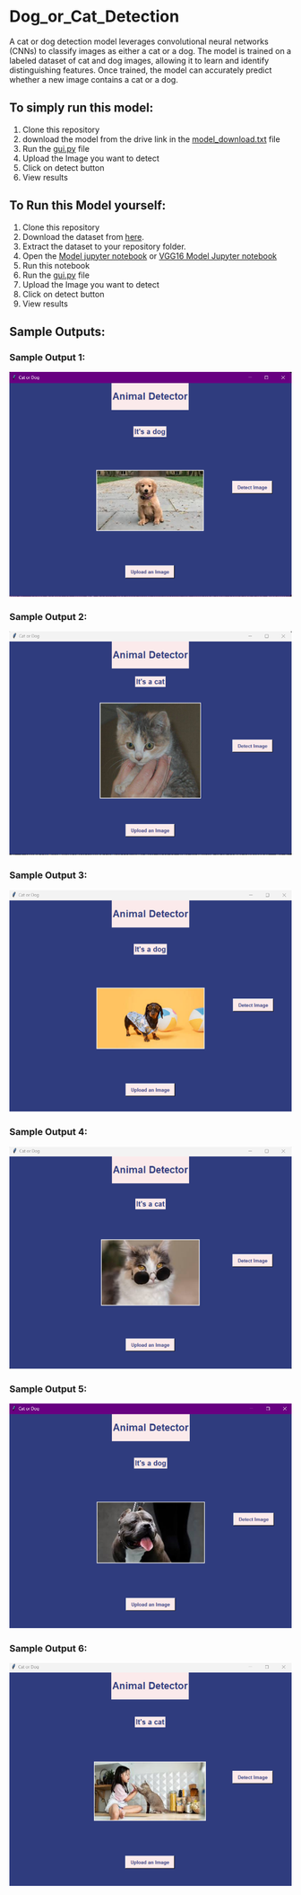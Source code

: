 # Dog_or_Cat_Detection
A cat or dog detection model leverages convolutional neural networks (CNNs) to classify images as either a cat or a dog. The model is trained on a labeled dataset of cat and dog images, allowing it to learn and identify distinguishing features. Once trained, the model can accurately predict whether a new image contains a cat or a dog.

## To simply run this model:
1. Clone this repository
2. download the model from the drive link in the [model_download.txt](https://github.com/Himanshu-Atri/Dog_or_Cat_Detection/blob/main/model_download.txt) file 
3. Run the [gui.py](https://github.com/Himanshu-Atri/Dog_or_Cat_Detection/blob/main/gui_model.py) file
4. Upload the Image you want to detect
5. Click on detect button
6. View results

## To Run this Model yourself:
1. Clone this repository
2. Download the dataset from [here](https://www.kaggle.com/datasets/saadpd/menwomen-classification). 
3. Extract the dataset to your repository folder.
4. Open the [Model jupyter notebook](https://github.com/Himanshu-Atri/Dog_or_Cat_Detection/blob/main/dog_vs_cat_custom_cnn.ipynb) or [VGG16 Model Jupyter notebook](https://github.com/Himanshu-Atri/Dog_or_Cat_Detection/blob/main/new_dog_vs_cat_VGG16.ipynb)
5. Run this notebook
6. Run the [gui.py](https://github.com/Himanshu-Atri/Men-VS-Women/blob/main/gui_model.py) file
7. Upload the Image you want to detect
8. Click on detect button
9. View results

## Sample Outputs:
### Sample Output 1:
![Sample Output 1](https://github.com/Himanshu-Atri/Dog_or_Cat_Detection/blob/main/output-1.png)
### Sample Output 2:
![Sample Output 2](https://github.com/Himanshu-Atri/Dog_or_Cat_Detection/blob/main/output-2.png)
### Sample Output 3:
![Sample Output 3](https://github.com/Himanshu-Atri/Dog_or_Cat_Detection/blob/main/output-3.png)
### Sample Output 4:
![Sample Output 4](https://github.com/Himanshu-Atri/Dog_or_Cat_Detection/blob/main/output-4.png)
### Sample Output 5:
![Sample Output 5](https://github.com/Himanshu-Atri/Dog_or_Cat_Detection/blob/main/output-5.png)
### Sample Output 6:
![Sample Output 6](https://github.com/Himanshu-Atri/Dog_or_Cat_Detection/blob/main/output-6.png)
